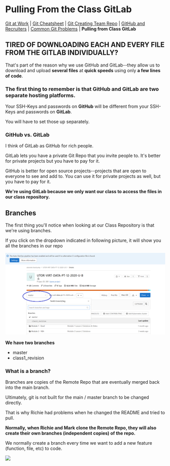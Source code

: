 # Pulling From the Class GitLab

<a href="README.md" target="_blank">Git at Work</a> | <a href="GitCommandList.md" target="_blank">Git Cheatsheet</a> | <a href="CreatingTeamRepo.md" target="_blank">Git Creating Team Repo</a> | <a href="GitHubAndRecruiters.md" target="_blank">GitHub and Recruiters</a> | <a href="GitTroubleShooting.md" target="_blank">Common Git Problems</a> | **Pulling from Class GitLab**

## TIRED OF DOWNLOADING EACH AND EVERY FILE FROM THE GITLAB INDIVIDUALLY?

That's part of the reason why we use GitHub and GitLab--they allow us to download and upload **several files** at **quick speeds** using only **a few lines of code**.

### The first thing to remember is that **GitHub** and **GitLab** are two separate hosting platforms.

Your SSH-Keys and passwords on **GitHub** will be different from your SSH-Keys and passwords on **GitLab**.

You will have to set those up separately.

### GitHub vs. GitLab

I think of GitLab as GitHub for rich people.

GitLab lets you have a private Git Repo that you invite people to. It's better for private projects but you have to pay for it.

GitHub is better for open source projects--projects that are open to everyone to see and add to. You can use it for private projects as well, but you have to pay for it.

**We're using GitLab because we only want our class to access the files in our class repository.**

## Branches

The first thing you'll notice when looking at our Class Repository is that we're using branches.

If you click on the dropdown indicated in following picture, it will show you all the branches in our repo

<img src="./assets/imgs/gitLab/branches.png">

**We have two branches**

- master
- class1_revision

### What is a branch?

Branches are copies of the Remote Repo that are eventually merged back into the main branch.

Ultimately, git is not built for the main / master branch to be changed directly.

That is why Richie had problems when he changed the README and tried to pull.

**Normally, when Richie and Mark clone the Remote Repo, they will also create their own branches (independent copies) of the repo.**

We normally create a branch every time we want to add a new feature (function, file, etc) to code.

<img src="./assets/img/gitLab/whatAreBranches.png">
